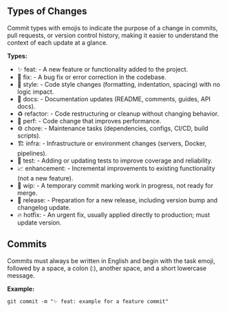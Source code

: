 ## Types of Changes

Commit types with emojis to indicate the purpose of a change in commits, pull requests, or version control history, making it easier to understand the context of each update at a glance.

**Types:**

- ✨ feat: - A new feature or functionality added to the project.
- 🔧 fix: - A bug fix or error correction in the codebase.
- 🎨 style: - Code style changes (formatting, indentation, spacing) with no logic impact.
- 📖 docs: - Documentation updates (README, comments, guides, API docs).
- ♻️ refactor: - Code restructuring or cleanup without changing behavior.
- 🚀 perf: - Code change that improves performance.
- ⚙️ chore: - Maintenance tasks (dependencies, configs, CI/CD, build scripts).
- 🏗️ infra: - Infrastructure or environment changes (servers, Docker, pipelines).
- 🧪 test: - Adding or updating tests to improve coverage and reliability.
- 📈 enhancement: - Incremental improvements to existing functionality (not a new feature).
- 🚧 wip: - A temporary commit marking work in progress, not ready for merge.
- 🔖 release: - Preparation for a new release, including version bump and changelog update.
- 🔥 hotfix: - An urgent fix, usually applied directly to production; must update version.

## Commits

Commits must always be written in English and begin with the task emoji, followed by a space, a colon (:), another space, and a short lowercase message.

**Example:**
```commit_example
git commit -m "✨ feat: example for a feature commit"
```